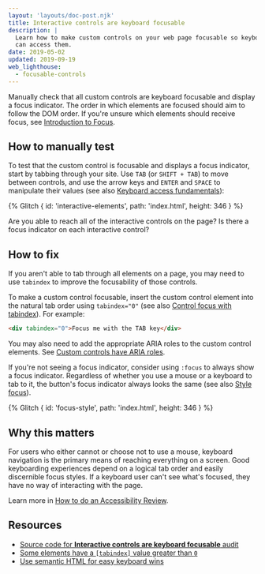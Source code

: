 ```yaml
---
layout: 'layouts/doc-post.njk'
title: Interactive controls are keyboard focusable
description: |
  Learn how to make custom controls on your web page focusable so keyboard users
  can access them.
date: 2019-05-02
updated: 2019-09-19
web_lighthouse:
  - focusable-controls
---
```


Manually check that all custom controls are keyboard focusable
and display a focus indicator.
The order in which elements are focused should aim to follow the DOM order.
If you're unsure which elements should receive focus,
see [Introduction to Focus](https://web.dev/articles/focus).

## How to manually test

To test that the custom control is focusable
and displays a focus indicator,
start by tabbing through your site.
Use `TAB` (or `SHIFT +
TAB`) to move between controls, and use the arrow keys and
`ENTER` and `SPACE` to manipulate their values
(see also [Keyboard access fundamentals](https://web.dev/articles/keyboard-access)):

{% Glitch {
  id: 'interactive-elements',
  path: 'index.html',
  height: 346
} %}

Are you able to reach all of the interactive controls on the page?
Is there a focus indicator on each interactive control?

## How to fix

If you aren't able to tab through all elements on a page,
you may need to use `tabindex` to improve the focusability of those controls.

To make a custom control focusable,
insert the custom control element into the natural tab order using `tabindex="0"`
(see also [Control focus with tabindex](https://web.dev/articles/control-focus-with-tabindex)).
For example:

```html
<div tabindex="0">Focus me with the TAB key</div>
```

You may also need to add the appropriate ARIA roles to the custom control elements.
See [Custom controls have ARIA roles](/docs/lighthouse/accessibility/custom-control-roles/).

If you're not seeing a focus indicator,
consider using `:focus` to always show a focus indicator.
Regardless of whether you use a mouse or a keyboard to tab to it,
the button's focus indicator always looks the same
(see also [Style focus](https://web.dev/articles/style-focus)).

{% Glitch {
  id: 'focus-style',
  path: 'index.html',
  height: 346
} %}

## Why this matters

For users who either cannot or choose not to use a mouse,
keyboard navigation is the primary means of reaching everything on a screen.
Good keyboarding experiences depend on a logical tab order and easily discernible focus styles.
If a keyboard user can't see what's focused, they have no way of interacting with the page.

Learn more in [How to do an Accessibility Review](https://web.dev/articles/how-to-review#try_it_with_a_screen_reader).

## Resources

- [Source code for **Interactive controls are keyboard focusable** audit](https://github.com/GoogleChrome/lighthouse/blob/master/core/audits/accessibility/manual/focusable-controls.js)
- [Some elements have a `[tabindex]` value greater than `0`](https://dequeuniversity.com/rules/axe/4.4/tabindex)
- [Use semantic HTML for easy keyboard wins](https://web.dev/articles/use-semantic-html)
